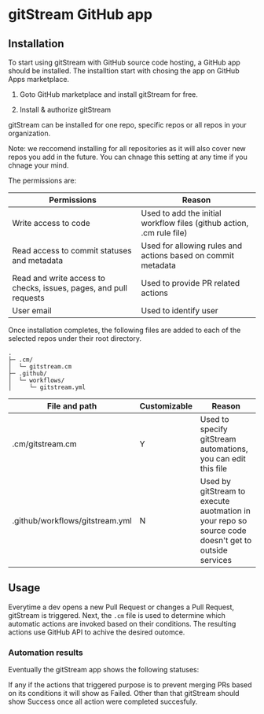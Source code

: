 # gitStream GitHub app

## Installation

To start using gitStream with GitHub source code hosting, a GitHub app should be installed. The installtion start with chosing the app on GitHub Apps marketplace.

1. Goto GitHub marketplace and install gitStream for free.

2. Install & authorize gitStream

gitStream can be installed for one repo, specific repos or all repos in your organization. 

Note: we reccomend installing for all repositories as it will also cover new repos you add in the future. You can chnage this setting at any time if you chnage your mind.

The permissions are: 

| Permissions           | Reason |
|----------------------|-------------------------------------------------------|
| Write access to code | Used to add the initial workflow files (github action, .cm rule file) |
| Read access to commit statuses and metadata | Used for allowing rules and actions based on commit metadata |
| Read and write access to checks, issues, pages, and pull requests | Used to provide PR related actions |
| User email | Used to identify user |

Once installation completes, the following files are added to each of the selected repos under their root directory.

```
.
├─ .cm/
│  └─ gitstream.cm
├─ .github/
│  └─ workflows/
│     └─ gitstream.yml
```

| File and path        | Customizable | Reason |
|----------------------|--------------|----------------------------------------|
| .cm/gitstream.cm     | Y            | Used to specify gitStream automations, you can edit this file |
| .github/workflows/gitstream.yml | N | Used by gitStream to execute auotmation in your repo so source code doesn't get to outside services |

## Usage

Everytime a dev opens a new Pull Request or changes a Pull Request, gitStream is triggered. Next, the `.cm` file is used to determine which automatic actions are invoked based on their conditions. The resulting actions use GitHub API to achive the desired outomce.

### Automation results

Eventually the gitStream app shows the following statuses:  

If any if the actions that triggered purpose is to prevent merging PRs based on its conditions it will show as Failed. Other than that gitStream should show Success once all action were completed succesfuly.
